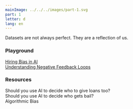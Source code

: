 ```yaml
---
mainImage: ../../../images/part-1.svg
part: 1
letter: d
lang: en
---
```


<div class="content">

Datasets are not always perfect. They are a reflection of us.

### Playground

[Hiring Bias in AI](https://www.survivalofthebestfit.com/)<br>
[Understanding Negative Feedback Loops](https://negativefeedbackloops.github.io/)

### Resources
Should you use AI to decide who to give loans too?<br>
Should you use AI to decide who gets bail?<br>
Algorithmic Bias<br>

</div>

